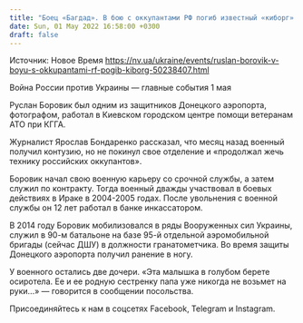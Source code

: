 ```yaml
---
title: "Боец «Багдад». В бою с оккупантами РФ погиб известный «киборг» Руслан Боровик"
date: Sun, 01 May 2022 16:58:00 +0300
draft: false
---
```

Источник: Новое Время https://nv.ua/ukraine/events/ruslan-borovik-v-boyu-s-okkupantami-rf-pogib-kiborg-50238407.html


Война России против Украины — главные события 1 мая

Руслан Боровик был одним из защитников Донецкого аэропорта, фотографом, работал в Киевском городском центре помощи ветеранам АТО при КГГА.

Журналист Ярослав Бондаренко рассказал, что месяц назад военный получил контузию, но не покинул свое отделение и «продолжал жечь технику российских оккупантов».

Боровик начал свою военную карьеру со срочной службы, а затем служил по контракту. Тогда военный дважды участвовал в боевых действиях в Ираке в 2004-2005 годах. После увольнения с военной службы он 12 лет работал в банке инкассатором.

В 2014 году Боровик мобилизовался в ряды Вооруженных сил Украины, служил в 90-м батальоне на базе 95-й отдельной аэромобильной бригады (сейчас ДШУ) в должности гранатометчика. Во время защиты Донецкого аэропорта получил ранение в ногу.

У военного остались две дочери. «Эта малышка в голубом берете осиротела. Ее и ее родную сестренку папа уже никогда не возьмет на руки…» — говорится в сообщении посольства.

Присоединяйтесь к нам в соцсетях Facebook, Telegram и Instagram.
